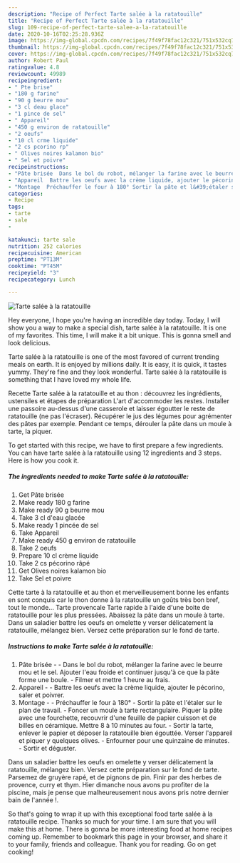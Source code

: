 ```yaml
---
description: "Recipe of Perfect Tarte salée à la ratatouille"
title: "Recipe of Perfect Tarte salée à la ratatouille"
slug: 109-recipe-of-perfect-tarte-salee-a-la-ratatouille
date: 2020-10-16T02:25:28.936Z
image: https://img-global.cpcdn.com/recipes/7f49f78fac12c321/751x532cq70/tarte-salee-a-la-ratatouille-photo-principale-de-la-recette.jpg
thumbnail: https://img-global.cpcdn.com/recipes/7f49f78fac12c321/751x532cq70/tarte-salee-a-la-ratatouille-photo-principale-de-la-recette.jpg
cover: https://img-global.cpcdn.com/recipes/7f49f78fac12c321/751x532cq70/tarte-salee-a-la-ratatouille-photo-principale-de-la-recette.jpg
author: Robert Paul
ratingvalue: 4.8
reviewcount: 49989
recipeingredient:
- " Pte brise"
- "180 g farine"
- "90 g beurre mou"
- "3 cl deau glace"
- "1 pince de sel"
- " Appareil"
- "450 g environ de ratatouille"
- "2 oeufs"
- "10 cl crme liquide"
- "2 cs pcorino rp"
- " Olives noires kalamon bio"
- " Sel et poivre"
recipeinstructions:
- "​​​​​​​Pâte brisée  Dans le bol du robot, mélanger la farine avec le beurre mou et le sel. Ajouter l&#39;eau froide et continuer jusqu&#39;à ce que la pâte forme une boule. Filmer et mettre 1 heure au frais."
- "Appareil  Battre les oeufs avec la crème liquide, ajouter le pécorino, saler et poivrer."
- "Montage  Préchauffer le four à 180° Sortir la pâte et l&#39;étaler sur le plan de travail. Foncer un moule à tarte rectangulaire. Piquer la pâte avec une fourchette, recouvrir d&#39;une feuille de papier cuisson et de billes en céramique. Mettre 8 à 10 minutes au four. Sortir la tarte, enlever le papier et déposer la ratatouille bien égouttée. Verser l&#39;appareil et piquer y quelques olives. Enfourner pour une quinzaine de minutes. Sortir et déguster."
categories:
- Recipe
tags:
- tarte
- sale
- 

katakunci: tarte sale  
nutrition: 252 calories
recipecuisine: American
preptime: "PT13M"
cooktime: "PT45M"
recipeyield: "3"
recipecategory: Lunch

---
```



![Tarte salée à la ratatouille](https://img-global.cpcdn.com/recipes/7f49f78fac12c321/751x532cq70/tarte-salee-a-la-ratatouille-photo-principale-de-la-recette.jpg)

Hey everyone, I hope you're having an incredible day today. Today, I will show you a way to make a special dish, tarte salée à la ratatouille. It is one of my favorites. This time, I will make it a bit unique. This is gonna smell and look delicious.

Tarte salée à la ratatouille is one of the most favored of current trending meals on earth. It is enjoyed by millions daily. It is easy, it is quick, it tastes yummy. They're fine and they look wonderful. Tarte salée à la ratatouille is something that I have loved my whole life.

Recette Tarte salée à la ratatouille et au thon : découvrez les ingrédients, ustensiles et étapes de préparation L&#39;art d&#39;accommoder les restes. Installer une passoire au-dessus d&#39;une casserole et laisser égoutter le reste de ratatouille (ne pas l&#39;écraser). Récupérer le jus des légumes pour agrémenter des pâtes par exemple. Pendant ce temps, dérouler la pâte dans un moule à tarte, la piquer.


To get started with this recipe, we have to first prepare a few ingredients. You can have tarte salée à la ratatouille using 12 ingredients and 3 steps. Here is how you cook it.

<!--inarticleads1-->

##### The ingredients needed to make Tarte salée à la ratatouille:

1. Get  Pâte brisée
1. Make ready 180 g farine
1. Make ready 90 g beurre mou
1. Take 3 cl d&#39;eau glacée
1. Make ready 1 pincée de sel
1. Take  Appareil
1. Make ready 450 g environ de ratatouille
1. Take 2 oeufs
1. Prepare 10 cl crème liquide
1. Take 2 cs pécorino râpé
1. Get  Olives noires kalamon bio
1. Take  Sel et poivre


Cette tarte à la ratatouille et au thon et merveilleusement bonne les enfants en sont conquis car le thon donne à la ratatouille un goûts très bon bref, tout le monde… Tarte provencale Tarte rapide à l&#39;aide d&#39;une boite de ratatouille pour les plus pressées. Abaissez la pâte dans un moule à tarte. Dans un saladier battre les oeufs en omelette y verser délicatement la ratatouille, mélangez bien. Versez cette préparation sur le fond de tarte. 

<!--inarticleads2-->

##### Instructions to make Tarte salée à la ratatouille:

1. ​​​​​​​Pâte brisée -  - Dans le bol du robot, mélanger la farine avec le beurre mou et le sel. Ajouter l&#39;eau froide et continuer jusqu&#39;à ce que la pâte forme une boule. - Filmer et mettre 1 heure au frais.
1. Appareil -  - Battre les oeufs avec la crème liquide, ajouter le pécorino, saler et poivrer.
1. Montage -  - Préchauffer le four à 180° - Sortir la pâte et l&#39;étaler sur le plan de travail. - Foncer un moule à tarte rectangulaire. Piquer la pâte avec une fourchette, recouvrir d&#39;une feuille de papier cuisson et de billes en céramique. Mettre 8 à 10 minutes au four. - Sortir la tarte, enlever le papier et déposer la ratatouille bien égouttée. Verser l&#39;appareil et piquer y quelques olives. - Enfourner pour une quinzaine de minutes. - Sortir et déguster.


Dans un saladier battre les oeufs en omelette y verser délicatement la ratatouille, mélangez bien. Versez cette préparation sur le fond de tarte. Parsemez de gruyère rapé, et de pignons de pin. Finir par des herbes de provence, curry et thym. Hier dimanche nous avons pu profiter de la piscine, mais je pense que malheureusement nous avons pris notre dernier bain de l&#39;année !. 

So that's going to wrap it up with this exceptional food tarte salée à la ratatouille recipe. Thanks so much for your time. I am sure that you will make this at home. There is gonna be more interesting food at home recipes coming up. Remember to bookmark this page in your browser, and share it to your family, friends and colleague. Thank you for reading. Go on get cooking!
